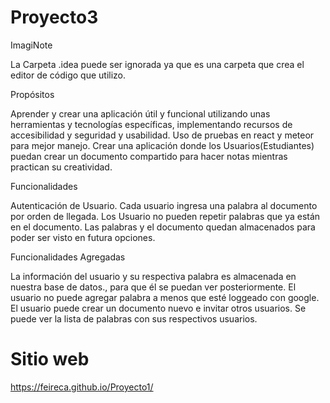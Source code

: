 # Proyecto3
ImagiNote

La Carpeta .idea puede ser ignorada ya que es una carpeta que crea el editor de código que utilizo.

Propósitos

Aprender y crear una aplicación útil y funcional utilizando unas herramientas y tecnologías específicas, implementando recursos de accesibilidad y seguridad y usabilidad. Uso de pruebas en react y meteor para mejor manejo.
Crear una aplicación donde los Usuarios(Estudiantes) puedan crear un documento compartido para hacer notas mientras practican su creatividad. 

Funcionalidades

Autenticación de Usuario.
Cada usuario ingresa una palabra al documento por orden de llegada.
Los Usuario no pueden repetir palabras que ya están en el documento. 
Las palabras y el documento quedan almacenados para poder ser visto en futura opciones. 

Funcionalidades Agregadas

La información del usuario y su respectiva palabra es almacenada en nuestra base de datos., para que él se puedan ver posteriormente.
El usuario no puede agregar palabra a menos que esté loggeado con google.
El usuario puede crear un documento nuevo e invitar otros usuarios.
Se puede ver la lista de palabras con sus respectivos usuarios.

# Sitio web
https://feireca.github.io/Proyecto1/